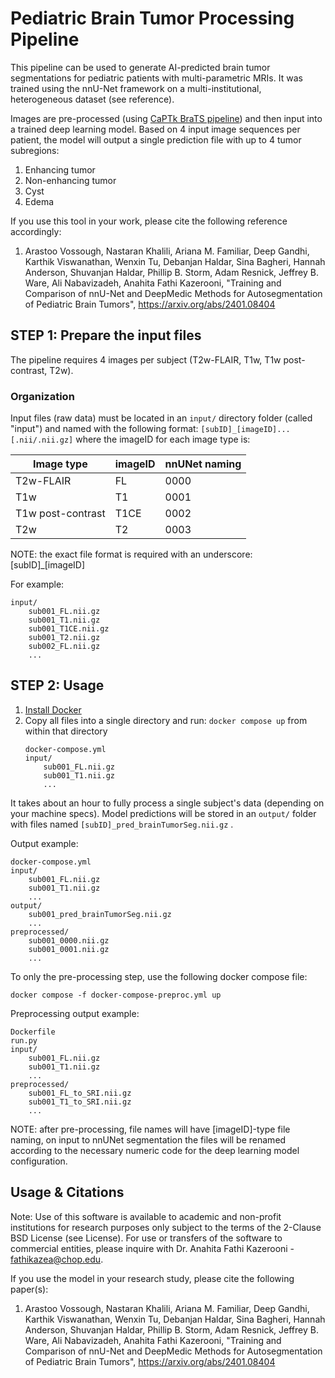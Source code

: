 # Pediatric Brain Tumor Processing Pipeline

This pipeline can be used to generate AI-predicted brain tumor segmentations for pediatric patients with multi-parametric MRIs. It was trained using the nnU-Net framework on a multi-institutional, heterogeneous dataset (see reference).

Images are pre-processed (using [CaPTk BraTS pipeline](https://cbica.github.io/CaPTk/preprocessing_brats.html)) and then input into a trained deep learning model. Based on 4 input image sequences per patient, the model will output a single prediction file with up to 4 tumor subregions:
1. Enhancing tumor
2. Non-enhancing tumor
3. Cyst
4. Edema

If you use this tool in your work, please cite the following reference accordingly:

1. Arastoo Vossough, Nastaran Khalili, Ariana M. Familiar, Deep Gandhi, Karthik Viswanathan, Wenxin Tu, Debanjan Haldar, Sina Bagheri, Hannah Anderson, Shuvanjan Haldar, Phillip B. Storm, Adam Resnick, Jeffrey B. Ware, Ali Nabavizadeh, Anahita Fathi Kazerooni, "Training and Comparison of nnU-Net and DeepMedic Methods for Autosegmentation of Pediatric Brain Tumors", https://arxiv.org/abs/2401.08404

## STEP 1: Prepare the input files

The pipeline requires 4 images per subject (T2w-FLAIR, T1w, T1w post-contrast, T2w).

### Organization

Input files (raw data) must be located in an `input/` directory folder (called "input") and named with the following format: `[subID]_[imageID]...[.nii/.nii.gz]` where the imageID for each image type is:

| Image type      | imageID | nnUNet naming |
| ----------- | ----------- | ----------- |
| T2w-FLAIR      | FL       | 0000        |
| T1w   | T1        | 0001        |
| T1w post-contrast   | T1CE        | 0002        |
| T2w   | T2        | 0003        |

NOTE: the exact file format is required with an underscore: [subID]_[imageID]

For example:
```
input/
    sub001_FL.nii.gz
    sub001_T1.nii.gz
    sub001_T1CE.nii.gz
    sub001_T2.nii.gz
    sub002_FL.nii.gz
    ...
```



## STEP 2: Usage

1. [Install Docker](https://docs.docker.com/engine/install/)
2. Copy all files into a single directory and run: `docker compose up` from within that directory
    ```
    docker-compose.yml
    input/
        sub001_FL.nii.gz
        sub001_T1.nii.gz
        ...
    ```

It takes about an hour to fully process a single subject's data (depending on your machine specs). Model predictions will be stored in an `output/` folder with files named `[subID]_pred_brainTumorSeg.nii.gz` .

Output example:
```
docker-compose.yml
input/
    sub001_FL.nii.gz
    sub001_T1.nii.gz
    ...
output/
    sub001_pred_brainTumorSeg.nii.gz
    ...
preprocessed/
    sub001_0000.nii.gz
    sub001_0001.nii.gz
    ...
```

To only the pre-processing step, use the following docker compose file:

```
docker compose -f docker-compose-preproc.yml up
```

Preprocessing output example:
```
Dockerfile
run.py
input/
    sub001_FL.nii.gz
    sub001_T1.nii.gz
    ...
preprocessed/
    sub001_FL_to_SRI.nii.gz
    sub001_T1_to_SRI.nii.gz
    ...
```

NOTE: after pre-processing, file names will have [imageID]-type file naming, on input to nnUNet segmentation the files will be renamed according to the necessary numeric code for the deep learning model configuration.

## Usage & Citations
Note: Use of this software is available to academic and non-profit institutions for research purposes only subject to the terms of the 2-Clause BSD License (see License). For use or transfers of the software to commercial entities, please inquire with Dr. Anahita Fathi Kazerooni - fathikazea@chop.edu. 

If you use the model in your research study, please cite the following paper(s):
1. Arastoo Vossough, Nastaran Khalili, Ariana M. Familiar, Deep Gandhi, Karthik Viswanathan, Wenxin Tu, Debanjan Haldar, Sina Bagheri, Hannah Anderson, Shuvanjan Haldar, Phillip B. Storm, Adam Resnick, Jeffrey B. Ware, Ali Nabavizadeh, Anahita Fathi Kazerooni, "Training and Comparison of nnU-Net and DeepMedic Methods for Autosegmentation of Pediatric Brain Tumors", https://arxiv.org/abs/2401.08404
